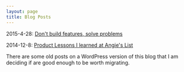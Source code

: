 ```yaml
---
layout: page
title: Blog Posts
---
```

2015-4-28: [Don't build features, solve problems](/solve-problems)

2014-12-8: [Product Lessons I learned at Angie's List](/product-lessons-angies-list/)

There are some old posts on a WordPress version of this blog that I am deciding if are good enough to be worth migrating.
